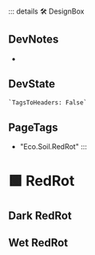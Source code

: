 ::: details 🛠 <dev>DesignBox</dev>

## DevNotes

-

## DevState

```py
`TagsToHeaders: False`
```

<h2>PageTags</h2>

- "Eco.Soil.RedRot"
:::

# 🟩  <eco>RedRot</eco>

## Dark RedRot

## Wet RedRot
